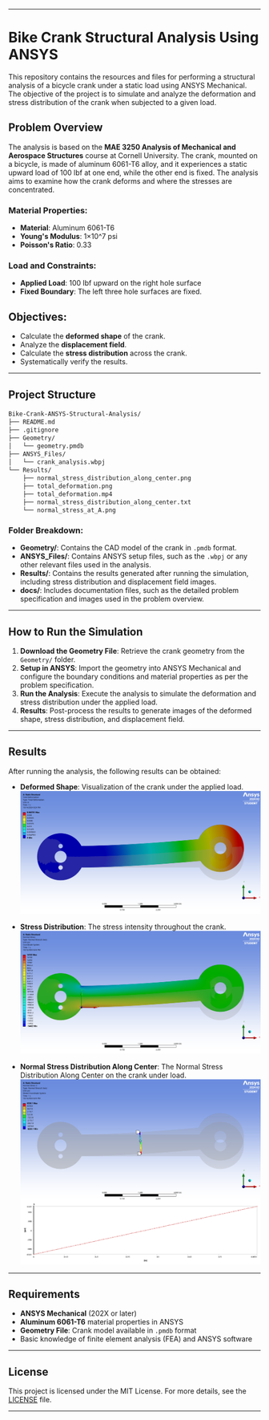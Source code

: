 
---

# Bike Crank Structural Analysis Using ANSYS

This repository contains the resources and files for performing a structural analysis of a bicycle crank under a static load using ANSYS Mechanical. The objective of the project is to simulate and analyze the deformation and stress distribution of the crank when subjected to a given load.

## Problem Overview

The analysis is based on the **MAE 3250 Analysis of Mechanical and Aerospace Structures** course at Cornell University. The crank, mounted on a bicycle, is made of aluminum 6061-T6 alloy, and it experiences a static upward load of 100 lbf at one end, while the other end is fixed. The analysis aims to examine how the crank deforms and where the stresses are concentrated.

### Material Properties:
- **Material**: Aluminum 6061-T6
- **Young's Modulus**: 1×10^7 psi
- **Poisson's Ratio**: 0.33

### Load and Constraints:
- **Applied Load**: 100 lbf upward on the right hole surface
- **Fixed Boundary**: The left three hole surfaces are fixed.


## Objectives:
- Calculate the **deformed shape** of the crank.
- Analyze the **displacement field**.
- Calculate the **stress distribution** across the crank.
- Systematically verify the results.

---

## Project Structure

```plaintext
Bike-Crank-ANSYS-Structural-Analysis/
├── README.md
├── .gitignore
├── Geometry/
│   └── geometry.pmdb
├── ANSYS_Files/
│   └── crank_analysis.wbpj
└── Results/
    ├── normal_stress_distribution_along_center.png
    ├── total_deformation.png
    ├── total_deformation.mp4
    ├── normal_stress_distribution_along_center.txt
    └── normal_stress_at_A.png

```

### Folder Breakdown:
- **Geometry/**: Contains the CAD model of the crank in `.pmdb` format.
- **ANSYS_Files/**: Contains ANSYS setup files, such as the `.wbpj` or any other relevant files used in the analysis.
- **Results/**: Contains the results generated after running the simulation, including stress distribution and displacement field images.
- **docs/**: Includes documentation files, such as the detailed problem specification and images used in the problem overview.

---

## How to Run the Simulation

1. **Download the Geometry File**: Retrieve the crank geometry from the `Geometry/` folder.
2. **Setup in ANSYS**: Import the geometry into ANSYS Mechanical and configure the boundary conditions and material properties as per the problem specification.
3. **Run the Analysis**: Execute the analysis to simulate the deformation and stress distribution under the applied load.
4. **Results**: Post-process the results to generate images of the deformed shape, stress distribution, and displacement field.

---

## Results

After running the analysis, the following results can be obtained:

- **Deformed Shape**: Visualization of the crank under the applied load.
  ![Deformed Shape](Results/total_deformation.png)
  
- **Stress Distribution**: The stress intensity throughout the crank.
  ![Stress Distribution](Results/normal_stress_at_A.png)
  
- **Normal Stress Distribution Along Center**: The Normal Stress Distribution Along Center on the crank under load.
  ![Normal Stress Distribution Along Center](Results/normal_stress_distribution_along_center.png)

---

## Requirements

- **ANSYS Mechanical** (202X or later)
- **Aluminum 6061-T6** material properties in ANSYS
- **Geometry File**: Crank model available in `.pmdb` format
- Basic knowledge of finite element analysis (FEA) and ANSYS software

---

## License

This project is licensed under the MIT License. For more details, see the [LICENSE](LICENSE) file.

---
